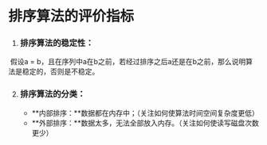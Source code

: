 # 排序算法的评价指标

1. ### 排序算法的稳定性：

​		假设a = b，且在序列中a在b之前，若经过排序之后a还是在b之前，那么说明算法是稳定的，否则是不稳定。



2. ### 排序算法的分类：

   - **内部排序：**数据都在内存中；（关注如何使算法时间空间复杂度更低）
   - **外部排序：**数据太多，无法全部放入内存。（关注如何使读写磁盘次数更少）